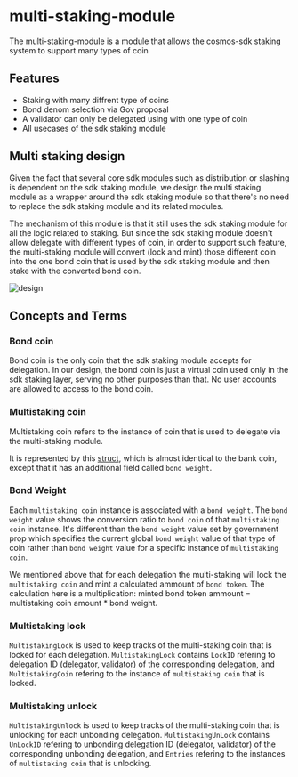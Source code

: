 # multi-staking-module

The multi-staking-module is a module that allows the cosmos-sdk staking system to support many types of coin 

## Features

- Staking with many diffrent type of coins
- Bond denom selection via Gov proposal
- A validator can only be delegated using with one type of coin
- All usecases of the sdk staking module

## Multi staking design

Given the fact that several core sdk modules such as distribution or slashing is dependent on the sdk staking module, we design the multi staking module as a wrapper around the sdk staking module so that there's no need to replace the sdk staking module and its related modules.

The mechanism of this module is that it still uses the sdk staking module for all the logic related to staking. But since the sdk staking module doesn't allow delegate with different types of coin, in order to support such feature, the multi-staking module will convert (lock and mint) those different coin into the one bond coin that is used by the sdk staking module and then stake with the converted bond coin.

![design](https://hackmd.io/_uploads/B1BduYEh6.png)

## Concepts and Terms

### Bond coin

Bond coin is the only coin that the sdk staking module accepts for delegation. In our design, the bond coin is just a virtual coin used only in the sdk staking layer, serving no other purposes than that. No user accounts are allowed to access to the bond coin.

### Multistaking coin

Multistaking coin refers to the instance of coin that is used to delegate via the multi-staking module. 

It is represented by this [struct](../types/multi_staking.pb.go), which is almost identical to the bank coin, except that it has an additional field called `bond weight`.

### Bond Weight

Each `multistaking coin` instance is associated with a `bond weight`. The `bond weight` value shows the conversion ratio to `bond coin` of that `multistaking coin` instance. It's different than the `bond weight` value set by government prop which specifies the current global `bond weight` value of that type of coin rather than `bond weight` value for a specific instance of `multistaking coin`.

We mentioned above that for each delegation the multi-staking will lock the `multistaking coin` and mint a calculated ammount of `bond token`. The calculation here is a multiplication: minted bond token ammount = multistaking coin amount * bond weight.

### Multistaking lock

`MultistakingLock` is used to keep tracks of the multi-staking coin that is locked for each delegation. `MultistakingLock` contains `LockID` refering to delegation ID (delegator, validator) of the corresponding delegation, and `MultistakingCoin` refering to the instance of `multistaking coin` that is locked.

### Multistaking unlock

`MultistakingUnlock` is used to keep tracks of the multi-staking coin that is unlocking for each unbonding delegation. `MultistakingUnLock` contains `UnLockID` refering to unbonding delegation ID (delegator, validator) of the corresponding unbonding delegation, and `Entries` refering to the instances of `multistaking coin` that is unlocking.